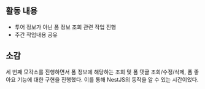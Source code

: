 ## 활동 내용

- 투어 정보가 아닌 폼 정보 조회 관련 작업 진행
- 주간 작업내용 공유

## 소감

세 번째 모각소를 진행하면서 폼 정보에 해당하는 조회 및 폼 댓글 조회/수정/삭제, 폼 좋아요 기능에 대한 구현을 진행했다. 이를 통해 NestJS의 동작을 알 수 있는 시간이었다.

